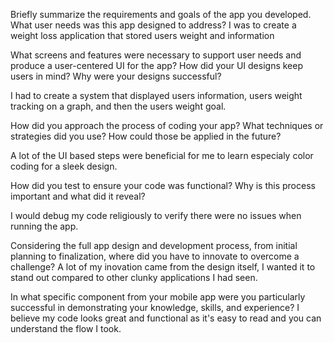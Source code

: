 
Briefly summarize the requirements and goals of the app you developed. What user needs was this app designed to address?
I was to create a weight loss application that stored users weight and information

What screens and features were necessary to support user needs and produce a user-centered UI for the app? How did your UI designs keep users in mind? Why were your designs successful?

I had to create a system that displayed users information, users weight tracking on a graph, and then the users weight goal.

How did you approach the process of coding your app? What techniques or strategies did you use? How could those be applied in the future?

A lot of the UI based steps were beneficial for me to learn especialy color coding for a sleek design.

How did you test to ensure your code was functional? Why is this process important and what did it reveal?

I would debug my code religiously to verify there were no issues when running the app.

Considering the full app design and development process, from initial planning to finalization, where did you have to innovate to overcome a challenge?
 A lot of my inovation came from the design itself, I wanted it to stand out compared to other clunky applications I had seen.


In what specific component from your mobile app were you particularly successful in demonstrating your knowledge, skills, and experience?
I believe my code looks great and functional as it's easy to read and you can understand the flow I took.
